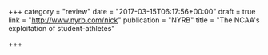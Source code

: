 +++
category = "review"
date = "2017-03-15T06:17:56+00:00"
draft = true
link = "http://www.nyrb.com/nick"
publication = "NYRB"
title = "The NCAA's exploitation of student-athletes"

+++

